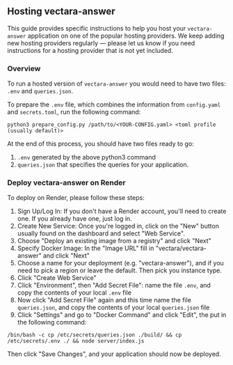 ## Hosting vectara-answer

This guide provides specific instructions to help you host your `vectara-answer` application on one of the popular hosting providers.
We keep adding new hosting providers regularly — please let us know if you need instructions for a hosting provider that is not yet included.

### Overview

To run a hosted version of `vectara-answer` you would need to have two files: `.env` and `queries.json`.

To prepare the `.env` file, which combines the information from `config.yaml` and `secrets.toml`, run the following command:

`python3 prepare_config.py /path/to/<YOUR-CONFIG.yaml> <toml profile (usually default)>`

At the end of this process, you should have two files ready to go:
1. `.env` generated by the above python3 command
2. `queries.json` that specifies the queries for your application.

### Deploy vectara-answer on Render

To deploy on Render, please follow these steps:

1. Sign Up/Log In: If you don't have a Render account, you'll need to create one. If you already have one, just log in.
2. Create New Service: Once you're logged in, click on the "New" button usually found on the dashboard and select "Web Service".
3. Choose "Deploy an existing image from a registry" and click "Next"
4. Specify Docker Image: In the "Image URL" fill in "vectara/vectara-answer" and click "Next"
5. Choose a name for your deployment (e.g. "vectara-answer"), and if you need to pick a region or leave the default. Then pick you instance type.
6. Click "Create Web Service"
7. Click "Environment", then "Add Secret File": name the file `.env`, and copy the contents of your local `.env` file
8. Now click "Add Secret File" again and this time name the file `queries.json`, and copy the contents of your local `queries.json` file
9. Click "Settings" and go to "Docker Command" and click "Edit", the put in the following command: 

`/bin/bash -c cp /etc/secrets/queries.json ./build/ && cp /etc/secrets/.env ./ && node server/index.js`

Then click "Save Changes", and your application should now be deployed.
